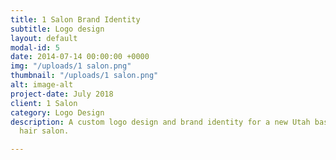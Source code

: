 ```yaml
---
title: 1 Salon Brand Identity
subtitle: Logo design
layout: default
modal-id: 5
date: 2014-07-14 00:00:00 +0000
img: "/uploads/1 salon.png"
thumbnail: "/uploads/1 salon.png"
alt: image-alt
project-date: July 2018
client: 1 Salon
category: Logo Design
description: A custom logo design and brand identity for a new Utah based high-end
  hair salon.

---
```


